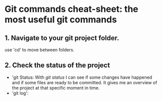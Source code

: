 # Git commands cheat-sheet: the most useful git commands

## 1. Navigate to your git project folder.

use 'cd' to move between folders.

## 2. Check the status of the project

- 'git Status:
With *git status* I can see if some changes have happened and if some files are ready to be committed.
It gives me an overview of the project at that specific moment in time.
- 'git log':

